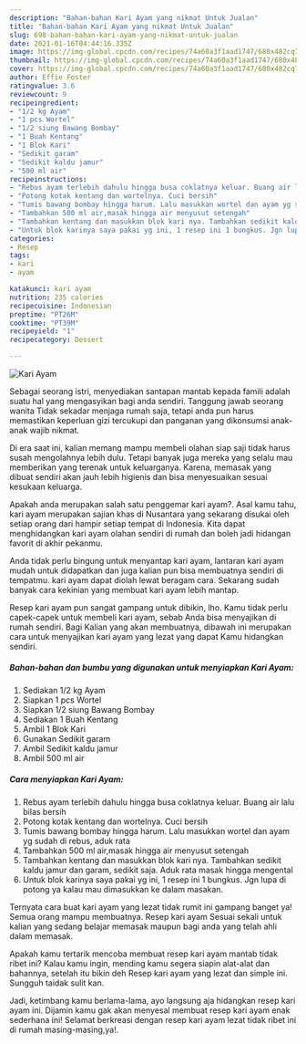 ```yaml
---
description: "Bahan-bahan Kari Ayam yang nikmat Untuk Jualan"
title: "Bahan-bahan Kari Ayam yang nikmat Untuk Jualan"
slug: 698-bahan-bahan-kari-ayam-yang-nikmat-untuk-jualan
date: 2021-01-16T04:44:16.335Z
image: https://img-global.cpcdn.com/recipes/74a60a3f1aad1747/680x482cq70/kari-ayam-foto-resep-utama.jpg
thumbnail: https://img-global.cpcdn.com/recipes/74a60a3f1aad1747/680x482cq70/kari-ayam-foto-resep-utama.jpg
cover: https://img-global.cpcdn.com/recipes/74a60a3f1aad1747/680x482cq70/kari-ayam-foto-resep-utama.jpg
author: Effie Foster
ratingvalue: 3.6
reviewcount: 9
recipeingredient:
- "1/2 kg Ayam"
- "1 pcs Wortel"
- "1/2 siung Bawang Bombay"
- "1 Buah Kentang"
- "1 Blok Kari"
- "Sedikit garam"
- "Sedikit kaldu jamur"
- "500 ml air"
recipeinstructions:
- "Rebus ayam terlebih dahulu hingga busa coklatnya keluar. Buang air lalu bilas bersih"
- "Potong kotak kentang dan wortelnya. Cuci bersih"
- "Tumis bawang bombay hingga harum. Lalu masukkan wortel dan ayam yg sudah di rebus, aduk rata"
- "Tambahkan 500 ml air,masak hingga air menyusut setengah"
- "Tambahkan kentang dan masukkan blok kari nya. Tambahkan sedikit kaldu jamur dan garam, sedikit saja. Aduk rata masak hingga mengental"
- "Untuk blok karinya saya pakai yg ini, 1 resep ini 1 bungkus. Jgn lupa di potong ya kalau mau dimasukkan ke dalam masakan."
categories:
- Resep
tags:
- kari
- ayam

katakunci: kari ayam 
nutrition: 235 calories
recipecuisine: Indonesian
preptime: "PT26M"
cooktime: "PT39M"
recipeyield: "1"
recipecategory: Dessert

---
```



![Kari Ayam](https://img-global.cpcdn.com/recipes/74a60a3f1aad1747/680x482cq70/kari-ayam-foto-resep-utama.jpg)

Sebagai seorang istri, menyediakan santapan mantab kepada famili adalah suatu hal yang mengasyikan bagi anda sendiri. Tanggung jawab seorang  wanita Tidak sekadar menjaga rumah saja, tetapi anda pun harus memastikan keperluan gizi tercukupi dan panganan yang dikonsumsi anak-anak wajib nikmat.

Di era  saat ini, kalian memang mampu membeli olahan siap saji tidak harus susah mengolahnya lebih dulu. Tetapi banyak juga mereka yang selalu mau memberikan yang terenak untuk keluarganya. Karena, memasak yang dibuat sendiri akan jauh lebih higienis dan bisa menyesuaikan sesuai kesukaan keluarga. 



Apakah anda merupakan salah satu penggemar kari ayam?. Asal kamu tahu, kari ayam merupakan sajian khas di Nusantara yang sekarang disukai oleh setiap orang dari hampir setiap tempat di Indonesia. Kita dapat menghidangkan kari ayam olahan sendiri di rumah dan boleh jadi hidangan favorit di akhir pekanmu.

Anda tidak perlu bingung untuk menyantap kari ayam, lantaran kari ayam mudah untuk didapatkan dan juga kalian pun bisa membuatnya sendiri di tempatmu. kari ayam dapat diolah lewat beragam cara. Sekarang sudah banyak cara kekinian yang membuat kari ayam lebih mantap.

Resep kari ayam pun sangat gampang untuk dibikin, lho. Kamu tidak perlu capek-capek untuk membeli kari ayam, sebab Anda bisa menyajikan di rumah sendiri. Bagi Kalian yang akan membuatnya, dibawah ini merupakan cara untuk menyajikan kari ayam yang lezat yang dapat Kamu hidangkan sendiri.

<!--inarticleads1-->

##### Bahan-bahan dan bumbu yang digunakan untuk menyiapkan Kari Ayam:

1. Sediakan 1/2 kg Ayam
1. Siapkan 1 pcs Wortel
1. Siapkan 1/2 siung Bawang Bombay
1. Sediakan 1 Buah Kentang
1. Ambil 1 Blok Kari
1. Gunakan Sedikit garam
1. Ambil Sedikit kaldu jamur
1. Ambil 500 ml air




<!--inarticleads2-->

##### Cara menyiapkan Kari Ayam:

1. Rebus ayam terlebih dahulu hingga busa coklatnya keluar. Buang air lalu bilas bersih
1. Potong kotak kentang dan wortelnya. Cuci bersih
1. Tumis bawang bombay hingga harum. Lalu masukkan wortel dan ayam yg sudah di rebus, aduk rata
1. Tambahkan 500 ml air,masak hingga air menyusut setengah
1. Tambahkan kentang dan masukkan blok kari nya. Tambahkan sedikit kaldu jamur dan garam, sedikit saja. Aduk rata masak hingga mengental
1. Untuk blok karinya saya pakai yg ini, 1 resep ini 1 bungkus. Jgn lupa di potong ya kalau mau dimasukkan ke dalam masakan.




Ternyata cara buat kari ayam yang lezat tidak rumit ini gampang banget ya! Semua orang mampu membuatnya. Resep kari ayam Sesuai sekali untuk kalian yang sedang belajar memasak maupun bagi anda yang telah ahli dalam memasak.

Apakah kamu tertarik mencoba membuat resep kari ayam mantab tidak ribet ini? Kalau kamu ingin, mending kamu segera siapin alat-alat dan bahannya, setelah itu bikin deh Resep kari ayam yang lezat dan simple ini. Sungguh taidak sulit kan. 

Jadi, ketimbang kamu berlama-lama, ayo langsung aja hidangkan resep kari ayam ini. Dijamin kamu gak akan menyesal membuat resep kari ayam enak sederhana ini! Selamat berkreasi dengan resep kari ayam lezat tidak ribet ini di rumah masing-masing,ya!.

